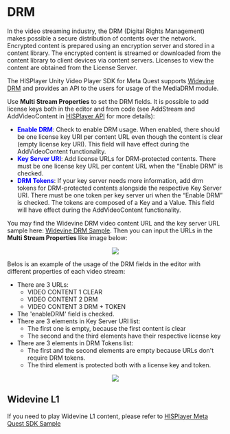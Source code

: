 # DRM

In the video streaming industry, the DRM (Digital Rights Management) makes possible a secure distribution of contents over the network.
Encrypted content is prepared using an encryption server and stored in a content library. The encrypted content is streamed or downloaded from the content library to client devices via content servers. Licenses to view the content are obtained from the License Server.

The HISPlayer Unity Video Player SDK for Meta Quest supports [Widevine DRM](https://www.widevine.com/solutions/widevine-drm) and provides an API to the users for usage of the MediaDRM module.

Use **Multi Stream Properties** to set the DRM fields. It is possible to add license keys both in the editor and from code (see AddStream and AddVideoContent in [HISPlayer API](/hisplayer-api.md) for more details):

* <span style="color:blue">**Enable DRM**</span>: Check to enable DRM usage. When enabled, there should be one license key URI per content URL even though the content is clear (empty license key URI). This field will have effect during the AddVideoContent functionality.
* <span style="color:blue">**Key Server URI**</span>: Add license URLs for DRM-protected contents. There must be one license key URL per content URL when the “Enable DRM” is checked.
* <span style="color:blue">**DRM Tokens**</span>: If your key server needs more information, add drm tokens for DRM-protected contents alongside the respective Key Server URI. There must be one token per key server uri when the “Enable DRM” is checked. The tokens are composed of a Key and a Value. This field will have effect during the AddVideoContent functionality.

You may find the Widevine DRM video content URL and the key server URL sample here: [Widevine DRM Sample](https://integration.widevine.com/player). Then you can input the URLs in the **Multi Stream Properties** like image below:
<p align="center">
<img src="https://github.com/HISPlayer/UnityAndroid-SDK/assets/32887298/82aaba44-ee4e-4004-9fdd-8a733fe025b2">
</p>

Belos is an example of the usage of the DRM fields in the editor with different properties of each video stream:
* There are 3 URLs:
  * VIDEO CONTENT 1 CLEAR
  * VIDEO CONTENT 2 DRM
  * VIDEO CONTENT 3 DRM + TOKEN
* The 'enableDRM' field is checked.
* There are 3 elements in Key Server URI list:
  * The first one is empty, because the first content is clear
  * The second and the third elements have their respective license key
* There are 3 elements in DRM Tokens list:
  * The first and the second elements are empty because URLs don't require DRM tokens.
  * The third element is protected both with a license key and token.

<p align="center">
<img src="https://hisplayer.github.io/UnityAndroid-SDK/assets/drm.png">
</p>

## Widevine L1
If you need to play Widevine L1 content, please refer to [HISPlayer Meta Quest SDK Sample](https://github.com/HISPlayer/UnityMetaQuest-SDK/blob/main/setup-guide.md#21-import-hisplayer-meta-quest-sdk-sample)

